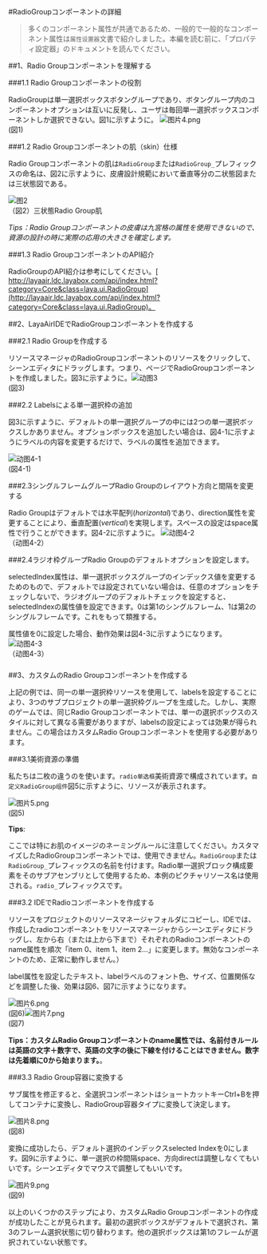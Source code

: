 #RadioGroupコンポーネントの詳細

>多くのコンポーネント属性が共通であるため、一般的で一般的なコンポーネント属性は`属性设置器`文書で紹介しました。本編を読む前に、「プロパティ設定器」のドキュメントを読んでください。

##1、Radio Groupコンポーネントを理解する

###1.1 Radio Groupコンポーネントの役割

RadioGroupは単一選択ボックスボタングループであり、ボタングループ内のコンポーネントオプションは互いに反発し、ユーザは毎回単一選択ボックスコンポーネントしか選択できない。図1に示すように。
![图片4.png](img/1.gif)<br/>(図1)

###1.2 Radio Groupコンポーネントの肌（skin）仕様

Radio Groupコンポーネントの肌は`RadioGroup`または`RadioGroup_`プレフィックスの命名は、図2に示すように、皮膚設計規範において垂直等分の二状態図または三状態図である。

![图2](img/2.png)<br/>（図2）三状態Radio Group肌

*Tips：Radio Groupコンポーネントの皮膚は九宮格の属性を使用できないので、資源の設計の時に実際の応用の大きさを確定します。*

###1.3 Radio GroupコンポーネントのAPI紹介

RadioGroupのAPI紹介は参考にしてください。[ http://layaair.ldc.layabox.com/api/index.html?category=Core&class=laya.ui.RadioGroup](http://layaair.ldc.layabox.com/api/index.html?category=Core&class=laya.ui.RadioGroup)。




##2、LayaAirIDEでRadioGroupコンポーネントを作成する

###2.1 Radio Groupを作成する

リソースマネージャのRadioGroupコンポーネントのリソースをクリックして、シーンエディタにドラッグします。つまり、ページでRadioGroupコンポーネントを作成しました。図3に示すように。
​![动图3](img/3.gif)<br/>(図3)



###2.2 Labelsによる単一選択枠の追加

図3に示すように、デフォルトの単一選択グループの中には2つの単一選択ボックスしかありません。オプションボックスを追加したい場合は、図4-1に示すようにラベルの内容を変更するだけで、ラベルの属性を追加できます。

​![动图4-1](img/4-1.gif)<br/>(図4-1)



###2.3シングルフレームグループRadio Groupのレイアウト方向と間隔を変更する

Radio Groupはデフォルトでは水平配列(*horizontal*)であり、direction属性を変更することにより、垂直配置(*vertical*)を実現します。スペースの設定はspace属性で行うことができます。図4-2に示すように。
![动图4-2](img/4-2.gif) <br /> （动图4-2）







###2.4ラジオ枠グループRadio Groupのデフォルトオプションを設定します。

selectedIndex属性は、単一選択ボックスグループのインデックス値を変更するためのもので、デフォルトでは設定されていない場合は、任意のオプションをチェックしないで、ラジオグループのデフォルトチェックを設定すると、selectedIndexの属性値を設定できます。0は第1のシングルフレーム、1は第2のシングルフレームです。これをもって類推する。

属性値を0に設定した場合、動作効果は図4-3に示すようになります。
![动图4-3](img/4-3.gif) <br /> （动图4-3）



### 



##3、カスタムのRadio Groupコンポーネントを作成する

上記の例では、同一の単一選択枠リソースを使用して、labelsを設定することにより、3つのサブプロジェクトの単一選択枠グループを生成した。しかし、実際のゲームでは、同じRadio Groupコンポーネントでは、単一の選択ボックスのスタイルに対して異なる需要がありますが、labelsの設定によっては効果が得られません。この場合はカスタムRadio Groupコンポーネントを使用する必要があります。




###3.1美術資源の準備

私たちは二枚の違うのを使います。`radio单选框`美術資源で構成されています。`自定义RadioGroup组件`図5に示すように、リソースが表示されます。

​![图片5.png](img/5.png)<br/>(図5)

**Tips**:

ここでは特にお肌のイメージのネーミングルールに注意してください。カスタマイズしたRadioGroupコンポーネントでは、使用できません。`RadioGroup`または`RadioGroup_`プレフィックスの名前を付けます。Radio単一選択ブロック構成要素をそのサブアセンブリとして使用するため、本例のピクチャリソース名は使用される。`radio_`プレフィックスです。



###3.2 IDEでRadioコンポーネントを作成する

リソースをプロジェクトのリソースマネージャフォルダにコピーし、IDEでは、作成したradioコンポーネントをリソースマネージャからシーンエディタにドラッグし、左から右（または上から下まで）それぞれのRadioコンポーネントのname属性を順次「item 0、item 1、item 2...」に変更します。無効なコンポーネントのため、正常に動作しません。）

label属性を設定したテキスト、labelラベルのフォント色、サイズ、位置関係などを調整した後、効果は図6、図7に示すようになります。

​![图片6.png](img/6.png)<br/>(図6)![图片7.png](img/7.png)<br/>(図7)

​**Tips：カスタムRadio Groupコンポーネントのname属性では、名前付きルールは英語の文字＋数字で、英語の文字の後に下線を付けることはできません。数字は先着順に0から始まります。**。



###3.3 Radio Group容器に変換する

サブ属性を修正すると、全選択コンポーネントはショートカットキーCtrl+Bを押してコンテナに変換し、RadioGroup容器タイプに変換して決定します。

​![图片8.png](img/8.png)<br/>(図8)



変換に成功したら、デフォルト選択のインデックスselected Indexを0にします。図9に示すように、単一選択の枠間隔space、方向directは調整しなくてもいいです。シーンエディタでマウスで調整してもいいです。

​![图片9.png](img/9.png)<br/>(図9)

以上のいくつかのステップにより、カスタムRadio Groupコンポーネントの作成が成功したことが見られます。最初の選択ボックスがデフォルトで選択され、第3のフレーム選択状態に切り替わります。他の選択ボックスは第1のフレームが選択されていない状態です。
